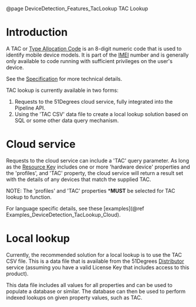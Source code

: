 @page DeviceDetection_Features_TacLookup TAC Lookup

# Introduction

A TAC or [Type Allocation Code](https://en.wikipedia.org/wiki/Type_Allocation_Code) is an 8-digit numeric code that is used to identify mobile device models.
It is part of the [IMEI](https://en.wikipedia.org/wiki/International_Mobile_Equipment_Identity) 
number and is generally only available to code running with sufficient privileges on the 
user's device.

See the
[Specification](https://github.com/51Degrees/specifications/blob/main/device-detection-specification/pipeline-elements/hardware-profile-lookup-cloud.md#)
for more technical details.

TAC lookup is currently available in two forms:
1. Requests to the 51Degrees cloud service, fully integrated into the Pipeline API.
2. Using the 'TAC CSV' data file to create a local lookup solution based on SQL or some 
other data query mechanism.

# Cloud service

Requests to the cloud service can include a 'TAC' query parameter. As long as the [Resource Key](@term{ResourceKey}) 
includes one or more 'hardware device' properties and the 'profiles', and 'TAC' property, the cloud service will
return a result set with the details of any devices that match the supplied TAC.

NOTE: The 'profiles' and 'TAC' properties ***MUST** be selected for TAC lookup to function.

For language specific details, see these [examples](@ref Examples_DeviceDetection_TacLookup_Cloud). 

# Local lookup

Currently, the recommended solution for a local lookup is to use the TAC CSV file.
This is a data file that is available from the 51Degrees [Distributor](@term{Distributor}) service (assuming you 
have a valid License Key that includes access to this product). 

This data file includes all values for all properties and can be used to populate a database or 
similar. The database can then be used to perform indexed lookups on given property values, 
such as TAC.
